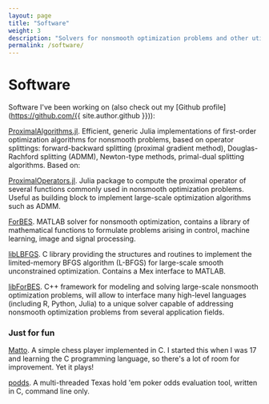 ```yaml
---
layout: page
title: "Software"
weight: 3
description: "Solvers for nonsmooth optimization problems and other utilities I wrote in C, Julia, MATLAB."
permalink: /software/
---
```


# Software

Software I've been working on (also check out my [Github profile](https://github.com/{{ site.author.github }})):

[ProximalAlgorithms.jl](https://github.com/kul-forbes/ProximalAlgorithms.jl). Efficient, generic Julia implementations of first-order optimization algorithms for nonsmooth problems, based on operator splittings: forward-backward splitting (proximal gradient method), Douglas-Rachford splitting (ADMM), Newton-type methods, primal-dual splitting algorithms. Based on:

[ProximalOperators.jl](https://github.com/kul-forbes/ProximalOperators.jl). Julia package to compute the proximal operator of several functions commonly used in nonsmooth optimization problems. Useful as building block to implement large-scale optimization algorithms such as ADMM.

[ForBES](http://kul-forbes.github.io/ForBES/). MATLAB solver for nonsmooth optimization, contains a library of
mathematical functions to formulate problems arising in control, machine
learning, image and signal processing.

[libLBFGS](http://github.com/lostella/libLBFGS/). C library providing the structures and routines to implement the
limited-memory BFGS algorithm (L-BFGS) for large-scale smooth unconstrained
optimization. Contains a Mex interface to MATLAB.

[libForBES](http://kul-forbes.github.io/libForBES/). C++ framework for modeling and solving large-scale nonsmooth
optimization problems, will allow to interface many high-level languages
(including R, Python, Julia) to a unique solver capable of addressing nonsmooth
optimization problems from several application fields.

### Just for fun

[Matto](http://github.com/lostella/matto/). A simple chess player implemented in C. I started this when I was 17
and learning the C programming language, so there's a lot of room for
improvement. Yet it plays!

[podds](http://github.com/lostella/podds/). A multi-threaded Texas hold 'em poker odds evaluation tool, written in C, command line only.
